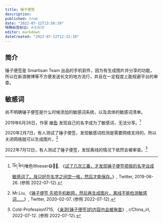 ```yaml
---
title: 锤子便签
description:
published: true
date: "2022-07-12T13:58:39"
特殊标签标记: #无标签
editor: markdown
dateCreated: "2022-07-12T12:32:10"
---
```


## 简介

锤子便签是 Smartisan Team 出品的手机软件，因为有生成图片并分享的功能，所以在新浪微博等不方便发送长文的地方流行，并且在一定程度上能规避平台的审查。

## 敏感词

尚不明确锤子便签是什么时候添加的敏感词系统，以及具体的敏感词清单。

2019年6月26日，作家 [唯色][] 发现自己的名字成为了敏感词，无法分享。[^1143761097146507265]

[唯色]: /people/唯色.md

[^1143761097146507265]: འོད་ཟེར།唯色Woeser😷💙💛, 《[试了几次三番，才发现锤子便签把我的名字设成敏感词了。我只好在名字之间空一格，然后才能保存。](https://web.archive.org/web/20220712050436/https://twitter.com/degewa/status/1143761097146507265)》, Twitter, 2019-06-26. (参照 2022-07-12).

2020年2月7日，有人测试了锤子便签，发现敏感词检测是需要网络支持的，所以关闭网络就可以生成图片。[^7418]

[^7418]: Mr.Liu, 《[锤子便签 先把手机断网，然后再生成图片，离线不能检测敏感词……](https://web.archive.org/web/20200208074237/https://twitter.com/vanjiong/status/1225799745848741895)》, Twitter, 2020-02-07. (参照 2022-07-12).

2022年7月12日，有人测试了锤子便签，发现离线的情况下依然会被审查。[^vx01k2]

[^vx01k2]: Cold-Profession1715, 《[亲测[锤子便签]的内容也会被审查](http://web.archive.org/web/20220712035021/https://www.reddit.com/r/China_irl/comments/vx01k2/亲测锤子便签的内容也会被审查/)》, r/China_irl, 2022-07-12. (参照 2022-07-12).
